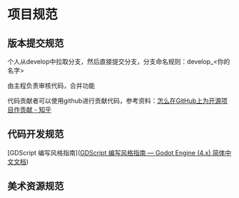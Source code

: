 # 项目规范

## 版本提交规范

个人从develop中拉取分支，然后直接提交分支，分支命名规则：develop_<你的名字>

由主程负责审核代码，合并功能

代码贡献者可以使用github进行贡献代码，参考资料：[怎么在GitHub上为开源项目作贡献 - 知乎](https://zhuanlan.zhihu.com/p/23457016)



## 代码开发规范

[GDScript 编写风格指南]([GDScript 编写风格指南 — Godot Engine (4.x) 简体中文文档](https://docs.godotengine.org/zh-cn/4.x/tutorials/scripting/gdscript/gdscript_styleguide.html))



## 美术资源规范